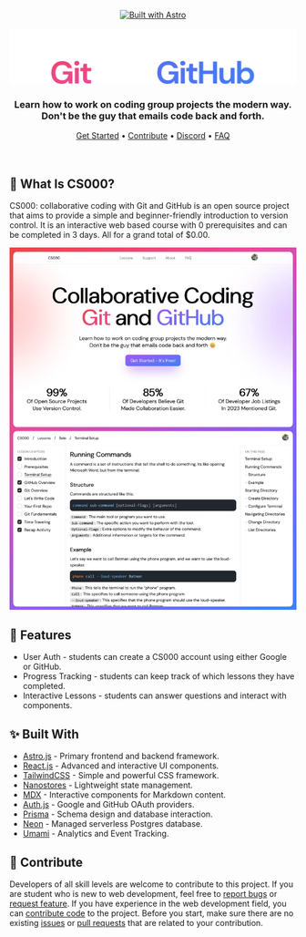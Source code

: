 <br />

<div align="center">
    <a href="https://astro.build">
        <img src="https://astro.badg.es/v2/built-with-astro/small.svg" alt="Built with Astro" width="192" height="32">
    </a>
</div>

<br />

<picture>
  <source media="(prefers-color-scheme: dark)" srcset="./docs/banner-dark.webp">
  <source media="(prefers-color-scheme: light)" srcset="./docs/banner-light.webp">
  <img alt="CS000 Banner" src="./docs/banner-dark.webp">
</picture>

<br />

<div align="center">
  <h3>
    Learn how to work on coding group projects the modern way.
    <br />
    Don't be the guy that emails code back and forth.
  </h3>
  <a href="https://cs000.dev/">Get Started</a> •
   <a href="https://cs000.dev/contribute">Contribute</a> •
   <a href="https://discord.gg/cJxBsq8Qmh">Discord</a> •
  <a href="https://cs000.dev/about#faq">FAQ</a>
</div>

<br />
<br />

## 💭 What Is CS000?

CS000: collaborative coding with Git and GitHub is an open source project that aims to provide a simple and beginner-friendly introduction to version control. It is an interactive web based course with 0 prerequisites and can be completed in 3 days. All for a grand total of $0.00.

![CS000 Demo](./docs/CS00-demo.webp)

## 🚀 Features

-   User Auth - students can create a CS000 account using either Google or GitHub.
-   Progress Tracking - students can keep track of which lessons they have completed.
-   Interactive Lessons - students can answer questions and interact with components.

## ✨ Built With

-   [Astro.js](https://astro.build) - Primary frontend and backend framework.
-   [React.js](https://react.dev) - Advanced and interactive UI components.
-   [TailwindCSS](https://tailwindcss.com) - Simple and powerful CSS framework.
-   [Nanostores](https://github.com/nanostores/nanostores) - Lightweight state management.
-   [MDX](https://mdxjs.com) - Interactive components for Markdown content.
-   [Auth.js](https://authjs.dev) - Google and GitHub OAuth providers.
-   [Prisma](https://prisma.io) - Schema design and database interaction.
-   [Neon](https://neon.tech) - Managed serverless Postgres database.
-   [Umami](https://umami.is/) - Analytics and Event Tracking.

## 💖 Contribute

Developers of all skill levels are welcome to contribute to this project. If you are student who is new to web development, feel free to [report bugs](https://github.com/anav5704/CS000/issues/new?template=bug_report.md&title=[BUG]) or [request feature](https://github.com/anav5704/CS000/issues/new?template=feature_request.md&title=[FEATURE]). If you have experience in the web development field, you can [contribute code](https://github.com/anav5704/CS000/blob/main/.github/CONTRIBUTING.md) to the project. Before you start, make sure there are no existing [issues](https://github.com/anav5704/CS000/issues) or [pull requests](https://github.com/anav5704/CS000/pulls) that are related to your contribution.
